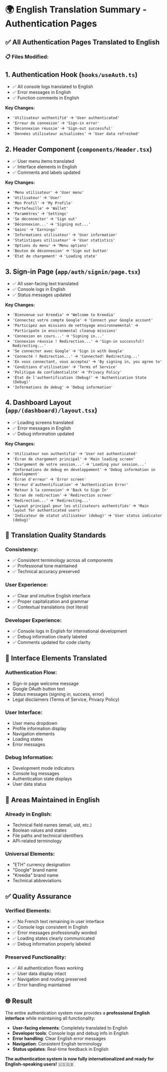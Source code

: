 # 🌍 English Translation Summary - Authentication Pages

## ✅ **All Authentication Pages Translated to English**

### 📋 **Files Modified:**

## 1. **Authentication Hook (`hooks/useAuth.ts`)**

- ✅ All console logs translated to English
- ✅ Error messages in English
- ✅ Function comments in English

**Key Changes:**

- `'Utilisateur authentifié'` → `'User authenticated'`
- `'Erreur de connexion'` → `'Sign-in error'`
- `'Déconnexion réussie'` → `'Sign-out successful'`
- `'Données utilisateur actualisées'` → `'User data refreshed'`

## 2. **Header Component (`components/Header.tsx`)**

- ✅ User menu items translated
- ✅ Interface elements in English
- ✅ Comments and labels updated

**Key Changes:**

- `'Menu utilisateur'` → `'User menu'`
- `'Utilisateur'` → `'User'`
- `'Mon Profil'` → `'My Profile'`
- `'Portefeuille'` → `'Wallet'`
- `'Paramètres'` → `'Settings'`
- `'Se déconnecter'` → `'Sign out'`
- `'Déconnexion...'` → `'Signing out...'`
- `'Gains'` → `'Earnings'`
- `'Informations utilisateur'` → `'User information'`
- `'Statistiques utilisateur'` → `'User statistics'`
- `'Options du menu'` → `'Menu options'`
- `'Bouton de déconnexion'` → `'Sign out button'`
- `'État de chargement'` → `'Loading state'`

## 3. **Sign-in Page (`app/auth/signin/page.tsx`)**

- ✅ All user-facing text translated
- ✅ Console logs in English
- ✅ Status messages updated

**Key Changes:**

- `'Bienvenue sur Kreedia'` → `'Welcome to Kreedia'`
- `'Connectez votre compte Google'` → `'Connect your Google account'`
- `'Participez aux missions de nettoyage environnemental'` → `'Participate in environmental cleanup missions'`
- `'Connexion en cours...'` → `'Signing in...'`
- `'Connexion réussie ! Redirection...'` → `'Sign-in successful! Redirecting...'`
- `'Se connecter avec Google'` → `'Sign in with Google'`
- `'Connecté ! Redirection...'` → `'Connected! Redirecting...'`
- `'En vous connectant, vous acceptez'` → `'By signing in, you agree to'`
- `'Conditions d'utilisation'` → `'Terms of Service'`
- `'Politique de confidentialité'` → `'Privacy Policy'`
- `'État de l'authentification (Debug)'` → `'Authentication State (Debug)'`
- `'Informations de debug'` → `'Debug information'`

## 4. **Dashboard Layout (`app/(dashboard)/layout.tsx`)**

- ✅ Loading screens translated
- ✅ Error messages in English
- ✅ Debug information updated

**Key Changes:**

- `'Utilisateur non authentifié'` → `'User not authenticated'`
- `'Écran de chargement principal'` → `'Main loading screen'`
- `'Chargement de votre session...'` → `'Loading your session...'`
- `'Informations de debug en développement'` → `'Debug information in development'`
- `'Écran d'erreur'` → `'Error screen'`
- `'Erreur d'authentification'` → `'Authentication Error'`
- `'Retour à la connexion'` → `'Back to Sign In'`
- `'Écran de redirection'` → `'Redirection screen'`
- `'Redirection...'` → `'Redirecting...'`
- `'Layout principal pour les utilisateurs authentifiés'` → `'Main layout for authenticated users'`
- `'Indicateur de statut utilisateur (debug)'` → `'User status indicator (debug)'`

## 🔧 **Translation Quality Standards**

### **Consistency:**

- ✅ Consistent terminology across all components
- ✅ Professional tone maintained
- ✅ Technical accuracy preserved

### **User Experience:**

- ✅ Clear and intuitive English interface
- ✅ Proper capitalization and grammar
- ✅ Contextual translations (not literal)

### **Developer Experience:**

- ✅ Console logs in English for international development
- ✅ Debug information clearly labeled
- ✅ Comments updated for code clarity

## 📱 **Interface Elements Translated**

### **Authentication Flow:**

- Sign-in page welcome message
- Google OAuth button text
- Status messages (signing in, success, error)
- Legal disclaimers (Terms of Service, Privacy Policy)

### **User Interface:**

- User menu dropdown
- Profile information display
- Navigation elements
- Loading states
- Error messages

### **Debug Information:**

- Development mode indicators
- Console log messages
- Authentication state displays
- User data status

## 🎯 **Areas Maintained in English**

### **Already in English:**

- Technical field names (email, uid, etc.)
- Boolean values and states
- File paths and technical identifiers
- API-related terminology

### **Universal Elements:**

- "ETH" currency designation
- "Google" brand name
- "Kreedia" brand name
- Technical abbreviations

## ✅ **Quality Assurance**

### **Verified Elements:**

- ✅ No French text remaining in user interface
- ✅ Console logs consistent in English
- ✅ Error messages professionally worded
- ✅ Loading states clearly communicated
- ✅ Debug information properly labeled

### **Preserved Functionality:**

- ✅ All authentication flows working
- ✅ User data display intact
- ✅ Navigation and routing preserved
- ✅ Error handling maintained

## 🌐 **Result**

The entire authentication system now provides a **professional English interface** while maintaining all functionality:

- **User-facing elements**: Completely translated to English
- **Developer tools**: Console logs and debug info in English
- **Error handling**: Clear English error messages
- **Navigation**: Consistent English terminology
- **Status updates**: Real-time feedback in English

**The authentication system is now fully internationalized and ready for English-speaking users!** 🇺🇸🇬🇧
